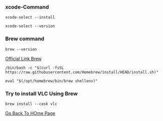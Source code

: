 ### xcode-Command

```
xcode-select --install
```
```
xcode-select --version
```

### Brew command

```
brew --version
```

[Official Link Brew](https://brew.sh/)

```
/bin/bash -c "$(curl -fsSL https://raw.githubusercontent.com/Homebrew/install/HEAD/install.sh)"
```

```
eval "$(/opt/homebrew/bin/brew shellenv)"
```

### Try to install VLC Using Brew
```
brew install --cask vlc
```

[Go Back To HOme Page](https://github.com/ibasloom/Homebrew_Mac/blob/main/README.md)
